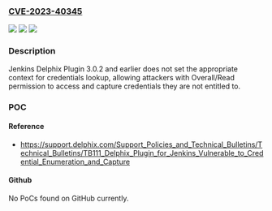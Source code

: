 ### [CVE-2023-40345](https://cve.mitre.org/cgi-bin/cvename.cgi?name=CVE-2023-40345)
![](https://img.shields.io/static/v1?label=Product&message=Jenkins%20Delphix%20Plugin&color=blue)
![](https://img.shields.io/static/v1?label=Version&message=0%3C%3D%203.0.2%20&color=brighgreen)
![](https://img.shields.io/static/v1?label=Vulnerability&message=n%2Fa&color=brighgreen)

### Description

Jenkins Delphix Plugin 3.0.2 and earlier does not set the appropriate context for credentials lookup, allowing attackers with Overall/Read permission to access and capture credentials they are not entitled to.

### POC

#### Reference
- https://support.delphix.com/Support_Policies_and_Technical_Bulletins/Technical_Bulletins/TB111_Delphix_Plugin_for_Jenkins_Vulnerable_to_Credential_Enumeration_and_Capture

#### Github
No PoCs found on GitHub currently.

